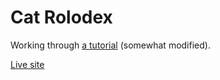 # Cat Rolodex

Working through [a tutorial](https://www.udemy.com/course/complete-react-developer-zero-to-mastery/) (somewhat modified).

[Live site](https://cat-rolodex.netlify.com/)
